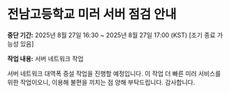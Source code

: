 # 전남고등학교 미러 서버 점검 안내

**중단 기간:** 2025년 8월 27일 16:30 ~ 2025년 8월 27일 17:00 (KST) [조기 종료 가능성 있음]

**작업 내용:** 서버 네트워크 작업

서버 네트워크 대역폭 증설 작업을 진행할 예정입니다.
이 작업 더 빠른 미러 서비스를 위한 작업이오니,
이용해 불편을 끼치는 점 양해 부탁드립니다. 감사합니다.
